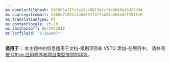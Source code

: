 ```yaml
---
ms.openlocfilehash: 897865a717cfa23c49b19d5cf1a9b68ea5d27d34
ms.sourcegitcommit: b468d71052a1b8a697f477ab23a3644de139f1e9
ms.translationtype: MT
ms.contentlocale: zh-CN
ms.lasthandoff: 06/19/2019
ms.locfileid: "67262007"
---
```

  **适用于：** 本主题中的信息适用于文档\-级别项目和 VSTO 添加\-在项目中。 请参阅[按 Office 应用程序和项目类型提供的功能](../../vsto/features-available-by-office-application-and-project-type.md)。
